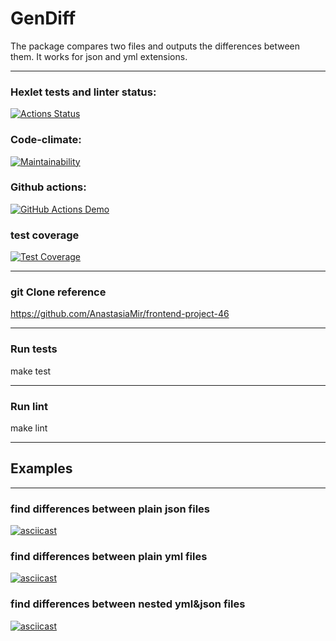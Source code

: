 # GenDiff
The package compares two files and outputs the differences between them. It works for json and yml extensions.
____
### Hexlet tests and linter status:
[![Actions Status](https://github.com/AnastasiaMir/frontend-project-46/workflows/hexlet-check/badge.svg)](https://github.com/AnastasiaMir/frontend-project-46/actions)
### Code-climate:
[![Maintainability](https://api.codeclimate.com/v1/badges/16ca7a31c326032e24bc/maintainability)](https://codeclimate.com/github/AnastasiaMir/frontend-project-46/maintainability)
### Github actions:
[![GitHub Actions Demo](https://github.com/AnastasiaMir/frontend-project-46/actions/workflows/github-actions-demo.yml/badge.svg)](https://github.com/AnastasiaMir/frontend-project-46/actions/workflows/github-actions-demo.yml)
### test coverage
[![Test Coverage](https://api.codeclimate.com/v1/badges/16ca7a31c326032e24bc/test_coverage)](https://codeclimate.com/github/AnastasiaMir/frontend-project-46/test_coverage)
____
### git Clone reference
https://github.com/AnastasiaMir/frontend-project-46
____
### Run tests
make test
____ 
### Run lint
make lint
____ 
## Examples
____ 
### find differences between plain json files
[![asciicast](https://asciinema.org/a/BhRWtJTT43ocVkCNdeQF0ig5V.svg)](https://asciinema.org/a/BhRWtJTT43ocVkCNdeQF0ig5V)
### find differences between plain yml files
[![asciicast](https://asciinema.org/a/09XP0iR69cd7ZLJIvwrvgyQ3G.svg)](https://asciinema.org/a/09XP0iR69cd7ZLJIvwrvgyQ3G)
### find differences between nested yml&json files
[![asciicast](https://asciinema.org/a/w3HAHvOldItbbC6CGumg1N4BY.svg)](https://asciinema.org/a/w3HAHvOldItbbC6CGumg1N4BY)